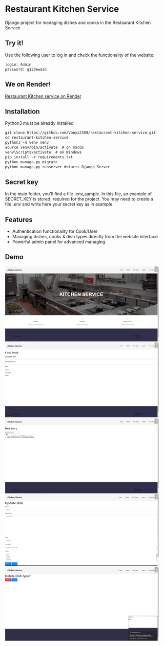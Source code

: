 # Restaurant Kitchen Service

Django project for managing dishes and cooks in the Restaurant Kitchen Service

## Try it!

Use the following user to log in and check the functionality of the website: 

```shell
login: Admin
password: q123ewasd
```
## We on Render!
[Restaurant Kitchen service on Render](https://kitchen-4zb6.onrender.com/)
## Installation 

Python3 must be already installed

```shell
git clone https://github.com/Vanya2389/restaurant-kitchen-service.git
cd restaurant-kitchen-service
python3 -m venv venv
source venv/bin/activate  # on macOS
venv\Scripts\activate  # on Windows 
pip install -r requirements.txt
python manage.py migrate
python manage.py runserver #starts Django Server
```

## Secret key
In the main folder, you'll find a file .env_sample. In this file, an example of SECRET_KEY is stored, required for the project.
You may need to create a file .env and write here your secret key as in example.

## Features

* Authentication functionality for Cook/User
* Managing dishes, cooks & dish types directly from the website interface
* Powerful admin panel for advanced managing

## Demo

![Website Interface](demo/home.png)
![Website Interface](demo/cook.png)
![Website Interface](demo/dish_list.png)
![Website Interface](demo/dish_update.png)
![Website Interface](demo/dish_delete.png)
